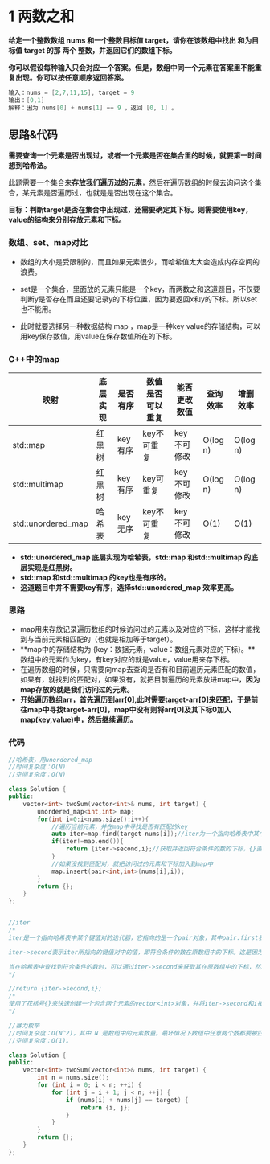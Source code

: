 # 1 两数之和

**给定一个整数数组 nums 和一个整数目标值 target，请你在该数组中找出 和为目标值 target  的那 两个 整数，并返回它们的数组下标。**

**你可以假设每种输入只会对应一个答案。但是，数组中同一个元素在答案里不能重复出现。你可以按任意顺序返回答案。**

```c++
输入：nums = [2,7,11,15], target = 9
输出：[0,1]
解释：因为 nums[0] + nums[1] == 9 ，返回 [0, 1] 。
```

## 思路&代码

**需要查询一个元素是否出现过，或者一个元素是否在集合里的时候，就要第一时间想到哈希法。**

此题需要一个集合来**存放我们遍历过的元素**，然后在遍历数组的时候去询问这个集合，某元素是否遍历过，也就是是否出现在这个集合。

**目标：判断target是否在集合中出现过，还需要确定其下标。则需要使用key，value的结构来分别存放元素和下标。**

### 数组、set、map对比

- 数组的大小是受限制的，而且如果元素很少，而哈希值太大会造成内存空间的浪费。
- set是一个集合，里面放的元素只能是一个key，而两数之和这道题目，不仅要判断y是否存在而且还要记录y的下标位置，因为要返回x和y的下标。所以set也不能用。

- 此时就要选择另一种数据结构 map ，map是一种key value的存储结构，可以用key保存数值，用value在保存数值所在的下标。

### C++中的map

| 映射               | 底层实现 | 是否有序 | 数值是否可以重复 | 能否更改数值 | 查询效率 | 增删效率 |
| ------------------ | -------- | -------- | ---------------- | ------------ | -------- | -------- |
| std::map           | 红黑树   | key有序  | key不可重复      | key不可修改  | O(log n) | O(log n) |
| std::multimap      | 红黑树   | key有序  | key可重复        | key不可修改  | O(log n) | O(log n) |
| std::unordered_map | 哈希表   | key无序  | key不可重复      | key不可修改  | O(1)     | O(1)     |

- **std::unordered_map 底层实现为哈希表，std::map 和std::multimap 的底层实现是红黑树。**
- **std::map 和std::multimap 的key也是有序的。**
- **这道题目中并不需要key有序，选择std::unordered_map 效率更高。**

### 思路

- map用来存放记录遍历数组的时候访问过的元素以及对应的下标，这样才能找到与当前元素相匹配的（也就是相加等于target）。
- **map中的存储结构为 {key：数据元素，value：数组元素对应的下标}。**数组中的元素作为key，有key对应的就是value，value用来存下标。
- 在遍历数组的时候，只需要向map去查询是否有和目前遍历元素匹配的数值，如果有，就找到的匹配对，如果没有，就把目前遍历的元素放进map中，**因为map存放的就是我们访问过的元素。**
- **开始遍历数组arr，首先遍历到arr[0],此时需要target-arr[0]来匹配，于是前往map中寻找target-arr[0]，map中没有则将arr[0]及其下标0加入map(key,value)中，然后继续遍历。**

### 代码

```c++
//哈希表，用unordered_map
//时间复杂度：O(N)
//空间复杂度：O(N)

class Solution {
public:
    vector<int> twoSum(vector<int>& nums, int target) {
        unordered_map<int,int> map;
        for(int i=0;i<nums.size();i++){
            //遍历当前元素，并在map中寻找是否有匹配的key
            auto iter=map.find(target-nums[i]);//iter为一个指向哈希表中某个键值对的迭代器
            if(iter!=map.end()){
                return {iter->second,i};//获取并返回符合条件的数的下标，{}直接快速创建一个vector<int>容器用来接收
            }
			//如果没找到匹配对，就把访问过的元素和下标加入到map中
            map.insert(pair<int,int>(nums[i],i));
        }
        return {};
    }
};


//iter
/*
iter是一个指向哈希表中某个键值对的迭代器，它指向的是一个pair对象，其中pair.first表示键，pair.second表示值。在这段代码中，我们使用iter->second来获取pair.second，也就是哈希表中符合条件的数的下标。

iter->second表示iter所指向的键值对中的值，即符合条件的数在原数组中的下标。这是因为在插入哈希表时，我们将nums[i]作为键，i作为值插入到哈希表中，因此iter->second就是i，即当前遍历到的数在原数组中的下标。而iter->first则表示哈希表中键的值，即nums[i]的值。

当在哈希表中查找到符合条件的数时，可以通过iter->second来获取其在原数组中的下标，然后将这个下标和当前遍历到的数的下标组成一个包含两个元素的vector<int>对象返回即可。
*/

//return {iter->second,i};
/*
使用了花括号{}来快速创建一个包含两个元素的vector<int>对象，并将iter->second和i按顺序插入到这个对象中。这种方式只在C++11及以上版本中才支持
*/
```

```c++
//暴力枚举
//时间复杂度：O(N^2)，其中 N 是数组中的元素数量。最坏情况下数组中任意两个数都要被匹配一次。
//空间复杂度：O(1)。

class Solution {
public:
    vector<int> twoSum(vector<int>& nums, int target) {
        int n = nums.size();
        for (int i = 0; i < n; ++i) {
            for (int j = i + 1; j < n; ++j) {
                if (nums[i] + nums[j] == target) {
                    return {i, j};
                }
            }
        }
        return {};
    }
};
```

